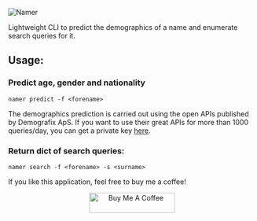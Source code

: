 ![Namer](https://github.com/dmw94/Namer/blob/main/logo.png)

Lightweight CLI to predict the demographics of a name and enumerate search queries for it.

## Usage:

### Predict age, gender and nationality

```
namer predict -f <forename>
```

The demographics prediction is carried out using the open APIs published by Demografix ApS. If you want to use their great APIs for more than 1000 queries/day, you can get a private key [here](https://store.genderize.io).

### Return dict of search queries:

```
namer search -f <forename> -s <surname>
```

If you like this application, feel free to buy me a coffee! 

<p align="center"><a href="https://www.buymeacoffee.com/dmw94" target="_blank"><img src="https://cdn.buymeacoffee.com/buttons/default-orange.png" alt="Buy Me A Coffee" height="41" width="174"></a></p>
